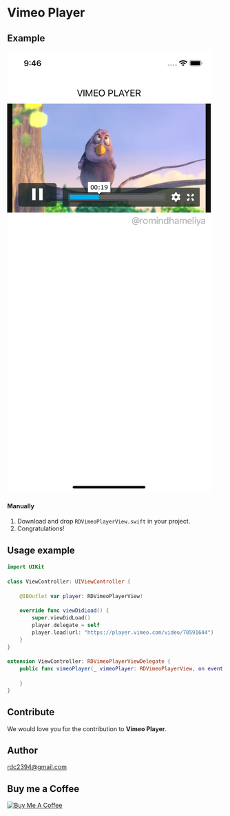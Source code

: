 # Vimeo Player
## Example
![alt text](https://github.com/romin2394/VimeoPlayer/blob/master/ss1.png)

#### Manually
1. Download and drop ```RDVimeoPlayerView.swift``` in your project.  
2. Congratulations!  

## Usage example

```swift
import UIKit

class ViewController: UIViewController {

    @IBOutlet var player: RDVimeoPlayerView!
    
    override func viewDidLoad() {
        super.viewDidLoad()
        player.delegate = self
        player.load(url: "https://player.vimeo.com/video/70591644")
    }
}

extension ViewController: RDVimeoPlayerViewDelegate {
    public func vimeoPlayer(_ vimeoPlayer: RDVimeoPlayerView, on event: RDVimeoPlayerView.PlayerEvent) {
        
    }
}

```
## Contribute

We would love you for the contribution to **Vimeo Player**.
## Author

rdc2394@gmail.com

## Buy me a Coffee

<a href="https://www.buymeacoffee.com/romin" target="_blank"><img src="https://cdn.buymeacoffee.com/buttons/v2/default-red.png" alt="Buy Me A Coffee" style="height: 60px !important;width: 217px !important;" ></a>

